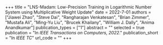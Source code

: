 +++
title = "LNS-Madam: Low-Precision Training in Logarithmic Number System using Multiplicative Weight Update"
date = 2022-7-01
authors = ["Jiawei Zhao", "Steve Dai", "Rangharajan Venkatesan", "Brian Zimmer",  "Mustafa Ali", "Ming-Yu Liu", "Brucek Khailany", "William J. Dally", "Anima Anandkumar"]
publication_types = ["1"]
abstract = ""
selected = true
publication = "In *IEEE Transactions on Computers, 2022*."
publication_short = "In *IEEE TC*"
url_code = ""
+++

